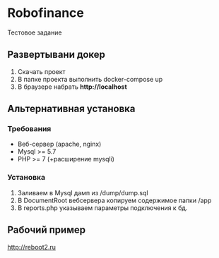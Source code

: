 # Robofinance
Тестовое задание

## Развертывани докер
1. Скачать проект
2. В папке проекта выполнить docker-compose up
3. В браузере набрать __http://localhost__

## Альтернативная установка
### Требования
* Веб-сервер (apache, nginx)
* Mysql >= 5.7
* PHP >= 7 (+расширение mysqli)

### Установка
1. Заливаем в Mysql дамп из /dump/dump.sql
2. В DocumentRoot вебсервера копируем содержимое папки /app
3. В reports.php указываем параметры подключения к бд.

## Рабочий пример
http://reboot2.ru



